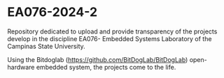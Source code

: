# EA076-2024-2
Repository dedicated to upload and provide transparency of the projects develop in the discipline EA076- Embedded Systems Laboratory of the Campinas State University.

Using the Bitdoglab (https://github.com/BitDogLab/BitDogLab) open-hardware embedded system, the projects come to the life.  
